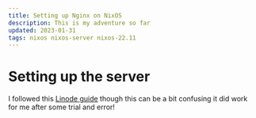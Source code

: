```yaml
---
title: Setting up Nginx on NixOS
description: This is my adventure so far
updated: 2023-01-31
tags: nixos nixos-server nixos-22.11
---
```


# Setting up the server

I followed this [Linode guide](https://www.linode.com/docs/guides/install-nixos-on-linode/) though this can be a bit confusing it did work for me after some trial and error! 


